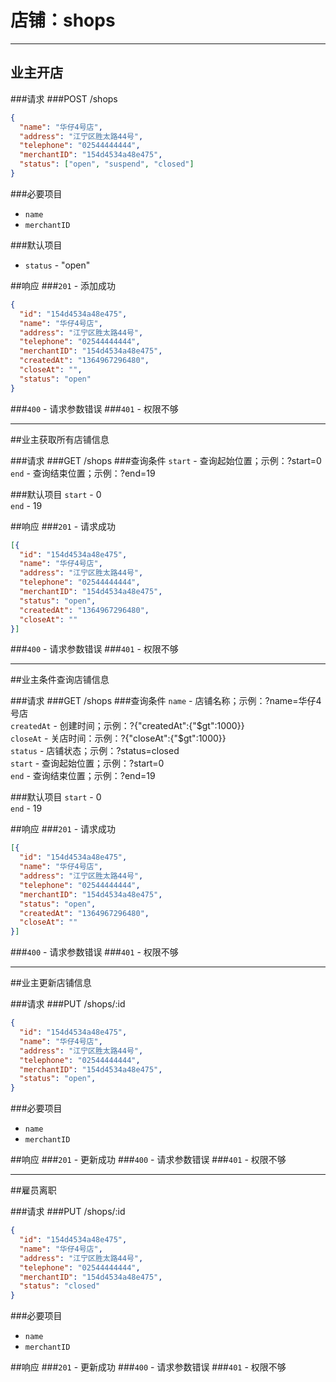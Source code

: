 # 店铺：shops
***
## 业主开店

###请求
###POST /shops

```json
{
  "name": "华仔4号店",
  "address": "江宁区胜太路44号",
  "telephone": "02544444444",
  "merchantID": "154d4534a48e475",
  "status": ["open", "suspend", "closed"]
}
```
###必要项目
* `name`  
* `merchantID`  

###默认项目
* `status` - "open"  


##响应
###`201` - 添加成功
```json
{
  "id": "154d4534a48e475",
  "name": "华仔4号店",
  "address": "江宁区胜太路44号",
  "telephone": "02544444444",
  "merchantID": "154d4534a48e475",
  "createdAt": "1364967296480",
  "closeAt": "",
  "status": "open"
}
```
###`400` - 请求参数错误
###`401` - 权限不够
***

##业主获取所有店铺信息

###请求
###GET /shops
###查询条件
`start` - 查询起始位置；示例：?start=0  
`end` - 查询结束位置；示例：?end=19  

###默认项目
`start` - 0  
`end` - 19  

##响应
###`201` - 请求成功
```json
[{
  "id": "154d4534a48e475",
  "name": "华仔4号店",
  "address": "江宁区胜太路44号",
  "telephone": "02544444444",
  "merchantID": "154d4534a48e475",
  "status": "open",
  "createdAt": "1364967296480",
  "closeAt": ""
}]
```
###`400` - 请求参数错误
###`401` - 权限不够
***


##业主条件查询店铺信息

###请求
###GET /shops
###查询条件
`name` - 店铺名称；示例：?name=华仔4号店  
`createdAt` - 创建时间；示例：?{"createdAt":{"$gt":1000}}  
`closeAt` - 关店时间：示例：?{"closeAt":{"$gt":1000}}  
`status` - 店铺状态；示例：?status=closed  
`start` - 查询起始位置；示例：?start=0  
`end` - 查询结束位置；示例：?end=19  

###默认项目
`start` - 0  
`end` - 19  

##响应
###`201` - 请求成功
```json
[{
  "id": "154d4534a48e475",
  "name": "华仔4号店",
  "address": "江宁区胜太路44号",
  "telephone": "02544444444",
  "merchantID": "154d4534a48e475",
  "status": "open",
  "createdAt": "1364967296480",
  "closeAt": ""
}]
```
###`400` - 请求参数错误
###`401` - 权限不够
***


##业主更新店铺信息

###请求
###PUT /shops/:id

```json
{
  "id": "154d4534a48e475",
  "name": "华仔4号店",
  "address": "江宁区胜太路44号",
  "telephone": "02544444444",
  "merchantID": "154d4534a48e475",
  "status": "open",
}
```
###必要项目
* `name`  
* `merchantID`  


##响应
###`201` - 更新成功
###`400` - 请求参数错误
###`401` - 权限不够
***


##雇员离职

###请求
###PUT /shops/:id

```json
{
  "id": "154d4534a48e475",
  "name": "华仔4号店",
  "address": "江宁区胜太路44号",
  "telephone": "02544444444",
  "merchantID": "154d4534a48e475",
  "status": "closed"
}
```
###必要项目
* `name`  
* `merchantID`  


##响应
###`201` - 更新成功
###`400` - 请求参数错误
###`401` - 权限不够
